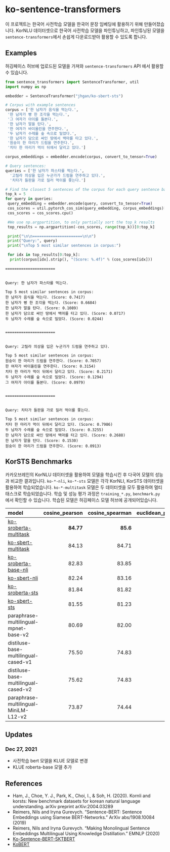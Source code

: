 # ko-sentence-transformers

이 프로젝트는 한국어 사전학습 모델을 한국어 문장 임베딩에 활용하기 위해 만들어졌습니다.
KorNLU 데이터셋으로 한국어 사전학습 모델을 파인튜닝하고, 파인튜닝된 모델을 `sentence-transformers`에서 손쉽게 다운로드받아 활용할 수 있도록 합니다.


## Examples

허깅페이스 허브에 업로드된 모델을 가져와 `sentence-transformers`  API 에서 활용할 수 있습니다.

```python
from sentence_transformers import SentenceTransformer, util
import numpy as np

embedder = SentenceTransformer("jhgan/ko-sbert-sts")

# Corpus with example sentences
corpus = ['한 남자가 음식을 먹는다.',
 '한 남자가 빵 한 조각을 먹는다.',
 '그 여자가 아이를 돌본다.',
 '한 남자가 말을 탄다.',
 '한 여자가 바이올린을 연주한다.',
 '두 남자가 수레를 숲 속으로 밀었다.',
 '한 남자가 담으로 싸인 땅에서 백마를 타고 있다.',
 '원숭이 한 마리가 드럼을 연주한다.',
 '치타 한 마리가 먹이 뒤에서 달리고 있다.']

corpus_embeddings = embedder.encode(corpus, convert_to_tensor=True)

# Query sentences:
queries = ['한 남자가 파스타를 먹는다.',
  '고릴라 의상을 입은 누군가가 드럼을 연주하고 있다.',
  '치타가 들판을 가로 질러 먹이를 쫓는다.']

# Find the closest 5 sentences of the corpus for each query sentence based on cosine similarity
top_k = 5
for query in queries:
 query_embedding = embedder.encode(query, convert_to_tensor=True)
 cos_scores = util.pytorch_cos_sim(query_embedding, corpus_embeddings)[0]
 cos_scores = cos_scores.cpu()

 #We use np.argpartition, to only partially sort the top_k results
 top_results = np.argpartition(-cos_scores, range(top_k))[0:top_k]

 print("\n\n======================\n\n")
 print("Query:", query)
 print("\nTop 5 most similar sentences in corpus:")

 for idx in top_results[0:top_k]:
  print(corpus[idx].strip(), "(Score: %.4f)" % (cos_scores[idx]))
```

```
======================


Query: 한 남자가 파스타를 먹는다.

Top 5 most similar sentences in corpus:
한 남자가 음식을 먹는다. (Score: 0.7417)
한 남자가 빵 한 조각을 먹는다. (Score: 0.6684)
한 남자가 말을 탄다. (Score: 0.1089)
한 남자가 담으로 싸인 땅에서 백마를 타고 있다. (Score: 0.0717)
두 남자가 수레를 숲 속으로 밀었다. (Score: 0.0244)


======================


Query: 고릴라 의상을 입은 누군가가 드럼을 연주하고 있다.

Top 5 most similar sentences in corpus:
원숭이 한 마리가 드럼을 연주한다. (Score: 0.7057)
한 여자가 바이올린을 연주한다. (Score: 0.3154)
치타 한 마리가 먹이 뒤에서 달리고 있다. (Score: 0.2171)
두 남자가 수레를 숲 속으로 밀었다. (Score: 0.1294)
그 여자가 아이를 돌본다. (Score: 0.0979)


======================


Query: 치타가 들판을 가로 질러 먹이를 쫓는다.

Top 5 most similar sentences in corpus:
치타 한 마리가 먹이 뒤에서 달리고 있다. (Score: 0.7986)
두 남자가 수레를 숲 속으로 밀었다. (Score: 0.3255)
한 남자가 담으로 싸인 땅에서 백마를 타고 있다. (Score: 0.2688)
한 남자가 말을 탄다. (Score: 0.1530)
원숭이 한 마리가 드럼을 연주한다. (Score: 0.0913)
```

## KorSTS Benchmarks

카카오브레인의 KorNLU 데이터셋을 활용하여 모델을 학습시킨 후 다국어 모델의 성능과 비교한 결과입니다.
`ko-*-nli`, `ko-*-sts` 모델은 각각 KorNLI, KorSTS 데이터셋을 활용하여 학습되었습니다.
`ko-*-multitask` 모델은 두 데이터셋을 모두 활용하여 멀티태스크로 학습되었습니다.
학습 및 성능 평가 과정은 `training_*.py`, `benchmark.py` 에서 확인할 수 있습니다.
학습된 모델은 허깅페이스 모델 허브에 공개되어있습니다. 

|model|cosine_pearson|cosine_spearman|euclidean_pearson|euclidean_spearman|manhattan_pearson|manhattan_spearman|dot_pearson|dot_spearman|
|:-------------------------|-----------------:|------------------:|--------------------:|---------------------:|--------------------:|---------------------:|--------------:|---------------:|
|[ko-sroberta-multitask](https://huggingface.co/jhgan/ko-sroberta-multitask)|**84.77**|**85.6**|**83.71**|**84.40**|**83.70**|**84.38**|82.42|82.33|
|[ko-sbert-multitask](https://huggingface.co/jhgan/ko-sbert-multitask)|84.13|84.71|82.42|82.66|82.41|82.69|80.05|79.69|
|[ko-sroberta-base-nli](https://huggingface.co/jhgan/ko-sroberta-nli)|82.83|83.85|82.87|83.29|82.88|83.28|80.34|79.69|
|[ko-sbert-nli](https://huggingface.co/jhgan/ko-sbert-multitask)|82.24|83.16|82.19|82.31|82.18|82.3|79.3|78.78|
|[ko-sroberta-sts](https://huggingface.co/jhgan/ko-sroberta-sts)|81.84|81.82|81.15|81.25|81.14|81.25|79.09|78.54|
|[ko-sbert-sts](https://huggingface.co/jhgan/ko-sbert-sts)|81.55|81.23|79.94|79.79|79.9|79.75|76.02|75.31|
paraphrase-multilingual-mpnet-base-v2|80.69|82.00|80.33|80.39|80.48|80.61|70.30|68.48
distiluse-base-multilingual-cased-v1|75.50|74.83|73.05|73.15|73.67|73.86|74.79|73.95
distiluse-base-multilingual-cased-v2|75.62|74.83|73.03|72.87|73.68|73.62|63.80|62.35
paraphrase-multilingual-MiniLM-L12-v2|73.87|74.44|72.55|71.95|72.45|71.85|55.86|55.26


## Updates

### Dec 27, 2021

- 사전학습 bert 모델을 KLUE 모델로 변경
- KLUE roberta-base 모델 추가

## References

- Ham, J., Choe, Y. J., Park, K., Choi, I., & Soh, H. (2020). Kornli and korsts: New benchmark datasets for korean natural language understanding. arXiv
preprint arXiv:2004.03289
- Reimers, Nils and Iryna Gurevych. “Sentence-BERT: Sentence Embeddings using Siamese BERT-Networks.” ArXiv abs/1908.10084 (2019)
- Reimers, Nils and Iryna Gurevych. “Making Monolingual Sentence Embeddings Multilingual Using Knowledge Distillation.” EMNLP (2020)
- [Ko-Sentence-BERT-SKTBERT](https://github.com/BM-K/KoSentenceBERT-SKT)
- [KoBERT](https://github.com/SKTBrain/KoBERT)
